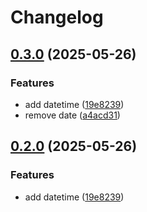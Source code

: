 # Changelog

## [0.3.0](https://github.com/nmelepat/release-test/compare/hello-x@v0.2.0...hello-x@v0.3.0) (2025-05-26)


### Features

* add datetime ([19e8239](https://github.com/nmelepat/release-test/commit/19e823908d5fc60904763afb04e61d9c4d61c0d2))
* remove date ([a4acd31](https://github.com/nmelepat/release-test/commit/a4acd316a1eca282c45c31798ef4f029dac814de))

## [0.2.0](https://github.com/nmelepat/release-test/compare/v0.1.0...v0.2.0) (2025-05-26)


### Features

* add datetime ([19e8239](https://github.com/nmelepat/release-test/commit/19e823908d5fc60904763afb04e61d9c4d61c0d2))
